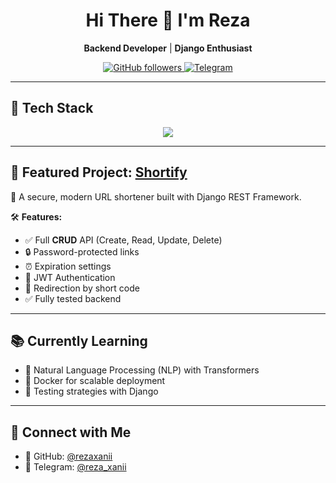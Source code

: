 <h1 align="center">Hi There 👋 I'm Reza</h1>
<p align="center">
  <b>Backend Developer</b> | <b>Django Enthusiast</b> 
</p>

<p align="center">
  <a href="https://github.com/rezaxanii">
    <img src="https://img.shields.io/github/followers/rezaxanii?style=social" alt="GitHub followers" />
  </a>
  <a href="https://t.me/reza_xanii">
    <img src="https://img.shields.io/badge/Telegram-%40reza_xanii-blue?logo=telegram&style=flat" alt="Telegram" />
  </a>
</p>

---

## 🚀 Tech Stack

<p align="center">
  <img src="https://skillicons.dev/icons?i=python,django,postgres,git,docker,linux" />
</p>

---

## 🔗 Featured Project: [Shortify](https://github.com/rezaxanii/Shortify)

🚦 A secure, modern URL shortener built with Django REST Framework.

🛠️ **Features:**
- ✅ Full **CRUD** API (Create, Read, Update, Delete)
- 🔒 Password-protected links
- ⏰ Expiration settings
- 🔑 JWT Authentication
- 🔁 Redirection by short code
- ✅ Fully tested backend

---

## 📚 Currently Learning

- 🤖 Natural Language Processing (NLP) with Transformers  
- 🐳 Docker for scalable deployment  
- 🧪 Testing strategies with Django

---

## 🤝 Connect with Me

- 🔗 GitHub: [@rezaxanii](https://github.com/rezaxanii)  
- 💬 Telegram: [@reza_xanii](https://t.me/reza_xanii)
